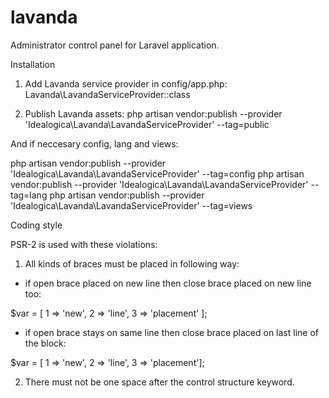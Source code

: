 # lavanda
Administrator control panel for Laravel application.

Installation

1. Add Lavanda service provider in config/app.php:
Lavanda\LavandaServiceProvider::class

2. Publish Lavanda assets:
php artisan vendor:publish --provider 'Idealogica\Lavanda\LavandaServiceProvider' --tag=public

And if neccesary config, lang and views:

php artisan vendor:publish --provider 'Idealogica\Lavanda\LavandaServiceProvider' --tag=config
php artisan vendor:publish --provider 'Idealogica\Lavanda\LavandaServiceProvider' --tag=lang
php artisan vendor:publish --provider 'Idealogica\Lavanda\LavandaServiceProvider' --tag=views

Coding style

PSR-2 is used with these violations:

1. All kinds of braces must be placed in following way:

* if open brace placed on new line then close brace placed on new line too:

$var = 
[
    1 => 'new',
    2 => 'line',
    3 => 'placement'
];

* if open brace stays on same line then close brace placed on last line of the block:

$var = [
    1 => 'new',
    2 => 'line',
    3 => 'placement'];
    
2. There must not be one space after the control structure keyword.